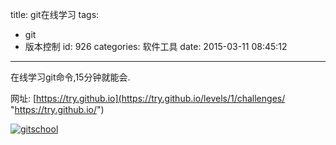 title: git在线学习
tags:
  - git
  - 版本控制
id: 926
categories: 软件工具
date: 2015-03-11 08:45:12
---

在线学习git命令,15分钟就能会.

网址: [https://try.github.io](https://try.github.io/levels/1/challenges/ "https://try.github.io/")

[![gitschool](http://coderzhaopeng-wordpress.stor.sinaapp.com/uploads/2014/09/gitschool.png)](http://coderzhaopeng-wordpress.stor.sinaapp.com/uploads/2014/09/gitschool.png)
